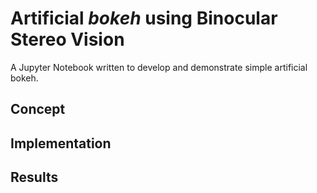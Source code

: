 # Artificial *bokeh* using Binocular Stereo Vision

A Jupyter Notebook written to develop and demonstrate simple artificial bokeh.

## Concept

## Implementation

## Results
